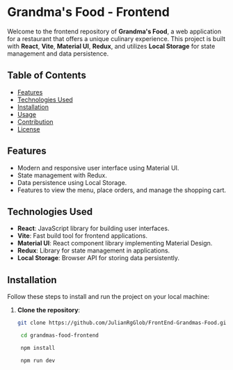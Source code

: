 # Grandma's Food - Frontend

Welcome to the frontend repository of **Grandma's Food**, a web application for a restaurant that offers a unique culinary experience. This project is built with **React**, **Vite**, **Material UI**, **Redux**, and utilizes **Local Storage** for state management and data persistence.

## Table of Contents

- [Features](#features)
- [Technologies Used](#technologies-used)
- [Installation](#installation)
- [Usage](#usage)
- [Contribution](#contribution)
- [License](#license)

## Features

- Modern and responsive user interface using Material UI.
- State management with Redux.
- Data persistence using Local Storage.
- Features to view the menu, place orders, and manage the shopping cart.

## Technologies Used

- **React**: JavaScript library for building user interfaces.
- **Vite**: Fast build tool for frontend applications.
- **Material UI**: React component library implementing Material Design.
- **Redux**: Library for state management in applications.
- **Local Storage**: Browser API for storing data persistently.

## Installation

Follow these steps to install and run the project on your local machine:

1. **Clone the repository**:

   ```bash
   git clone https://github.com/JulianRgGlob/FrontEnd-Grandmas-Food.git

    cd grandmas-food-frontend

    npm install

    npm run dev
    ```

    